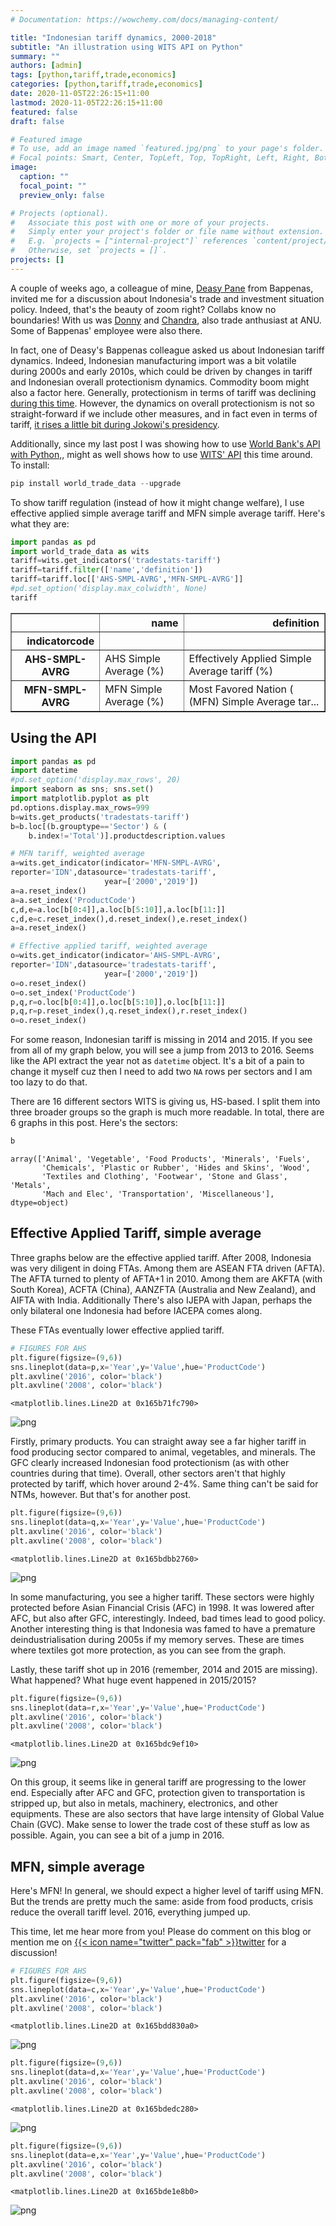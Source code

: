 ```yaml
---
# Documentation: https://wowchemy.com/docs/managing-content/

title: "Indonesian tariff dynamics, 2000-2018"
subtitle: "An illustration using WITS API on Python"
summary: ""
authors: [admin]
tags: [python,tariff,trade,economics]
categories: [python,tariff,trade,economics]
date: 2020-11-05T22:26:15+11:00
lastmod: 2020-11-05T22:26:15+11:00
featured: false
draft: false

# Featured image
# To use, add an image named `featured.jpg/png` to your page's folder.
# Focal points: Smart, Center, TopLeft, Top, TopRight, Left, Right, BottomLeft, Bottom, BottomRight.
image:
  caption: ""
  focal_point: ""
  preview_only: false

# Projects (optional).
#   Associate this post with one or more of your projects.
#   Simply enter your project's folder or file name without extension.
#   E.g. `projects = ["internal-project"]` references `content/project/deep-learning/index.md`.
#   Otherwise, set `projects = []`.
projects: []
---
```


A couple of weeks ago, a colleague of mine, [Deasy Pane](https://www.linkedin.com/in/deasy-damayanti-p-pane-a618a68/?originalSubdomain=id) from Bappenas, invited me for a discussion about Indonesia's trade and investment situation policy. Indeed, that's the beauty of zoom right? Collabs know no boundaries! With us was [Donny](https://www.linkedin.com/in/donny-pasaribu/?originalSubdomain=au) and [Chandra](https://crawford.anu.edu.au/people/phd/chandra-putra), also trade anthusiast at ANU. Some of Bappenas' employee were also there.

In fact, one of Deasy's Bappenas colleague asked us about Indonesian tariff dynamics. Indeed, Indonesian manufacturing import was a bit volatile during 2000s and early 2010s, which could be driven by changes in tariff and Indonesian overall protectionism dynamics. Commodity boom might also a factor here. Generally, protectionism in terms of tariff was declining [during this time](https://scholar.ui.ac.id/en/publications/fifty-years-of-trade-policy-in-indonesia-new-world-trade-old-trea). However, the dynamics on overall protectionism is not so straight-forward if we include other measures, and in fact even in terms of tariff, [it rises a little bit during Jokowi's presidency](https://www.lowyinstitute.org/publications/trade-protectionism-indonesia-bad-times-and-bad-policy).

Additionally, since my last post I was showing how to use [World Bank's API with Python,](https://krisna.netlify.app/id/post/imporinput/), might as well shows how to use [WITS' API](https://github.com/mwouts/world_trade_data) this time around. To install:

```python
pip install world_trade_data --upgrade
```
To show tariff regulation (instead of how it might change welfare), I use effective applied simple average tariff and MFN simple average tariff. Here's what they are:


```python
import pandas as pd
import world_trade_data as wits
tariff=wits.get_indicators('tradestats-tariff')
tariff=tariff.filter(['name','definition'])
tariff=tariff.loc[['AHS-SMPL-AVRG','MFN-SMPL-AVRG']]
#pd.set_option('display.max_colwidth', None)
tariff
```




<div>
<style scoped>
    .dataframe tbody tr th:only-of-type {
        vertical-align: middle;
    }

    .dataframe tbody tr th {
        vertical-align: top;
    }

    .dataframe thead th {
        text-align: right;
    }
</style>
<table border="1" class="dataframe">
  <thead>
    <tr style="text-align: right;">
      <th></th>
      <th>name</th>
      <th>definition</th>
    </tr>
    <tr>
      <th>indicatorcode</th>
      <th></th>
      <th></th>
    </tr>
  </thead>
  <tbody>
    <tr>
      <th>AHS-SMPL-AVRG</th>
      <td>AHS Simple Average (%)</td>
      <td>Effectively Applied Simple Average tariff (%)</td>
    </tr>
    <tr>
      <th>MFN-SMPL-AVRG</th>
      <td>MFN Simple Average (%)</td>
      <td>Most Favored Nation ( (MFN) Simple Average tar...</td>
    </tr>
  </tbody>
</table>
</div>



## Using the API


```python
import pandas as pd
import datetime
#pd.set_option('display.max_rows', 20)
import seaborn as sns; sns.set()
import matplotlib.pyplot as plt
pd.options.display.max_rows=999
b=wits.get_products('tradestats-tariff')
b=b.loc[(b.grouptype=='Sector') & (
    b.index!='Total')].productdescription.values

# MFN tariff, weighted average
a=wits.get_indicator(indicator='MFN-SMPL-AVRG',
reporter='IDN',datasource='tradestats-tariff',
                     year=['2000','2019'])
a=a.reset_index()
a=a.set_index('ProductCode')
c,d,e=a.loc[b[0:4]],a.loc[b[5:10]],a.loc[b[11:]]
c,d,e=c.reset_index(),d.reset_index(),e.reset_index()
a=a.reset_index()

# Effective applied tariff, weighted average
o=wits.get_indicator(indicator='AHS-SMPL-AVRG',
reporter='IDN',datasource='tradestats-tariff',
                     year=['2000','2019'])
o=o.reset_index()
o=o.set_index('ProductCode')
p,q,r=o.loc[b[0:4]],o.loc[b[5:10]],o.loc[b[11:]]
p,q,r=p.reset_index(),q.reset_index(),r.reset_index()
o=o.reset_index()
```

For some reason, Indonesian tariff is missing in 2014 and 2015. If you see from all of my graph below, you will see a jump from 2013 to 2016. Seems like the API extract the year not as `datetime` object. It's a bit of a pain to change it myself cuz then I need to add two `NA` rows per sectors and I am too lazy to do that.

There are 16 different sectors WITS is giving us, HS-based. I split them into three broader groups so the graph is much more readable. In total, there are 6 graphs in this post. Here's the sectors:


```python
b
```




    array(['Animal', 'Vegetable', 'Food Products', 'Minerals', 'Fuels',
           'Chemicals', 'Plastic or Rubber', 'Hides and Skins', 'Wood',
           'Textiles and Clothing', 'Footwear', 'Stone and Glass', 'Metals',
           'Mach and Elec', 'Transportation', 'Miscellaneous'], dtype=object)



## Effective Applied Tariff, simple average

Three graphs below are the effective applied tariff. After 2008, Indonesia was very diligent in doing FTAs. Among them are ASEAN FTA driven (AFTA). The AFTA turned to plenty of AFTA+1 in 2010. Among them are AKFTA (with South Korea), ACFTA (China), AANZFTA (Australia and New Zealand), and AIFTA with India. Additionally There's also IJEPA with Japan, perhaps the only bilateral one Indonesia had before IACEPA comes along.

These FTAs eventually lower effective applied tariff.


```python
# FIGURES FOR AHS
plt.figure(figsize=(9,6))
sns.lineplot(data=p,x='Year',y='Value',hue='ProductCode')
plt.axvline('2016', color='black')
plt.axvline('2008', color='black')
```




    <matplotlib.lines.Line2D at 0x165b71fc790>




![png](./index_7_1.png)


Firstly, primary products. You can straight away see a far higher tariff in food producing sector compared to animal, vegetables, and minerals. The GFC clearly increased Indonesian food protectionism (as with other countries during that time). Overall, other sectors aren't that highly protected by tariff, which hover around 2-4%. Same thing can't be said for NTMs, however. But that's for another post.


```python
plt.figure(figsize=(9,6))
sns.lineplot(data=q,x='Year',y='Value',hue='ProductCode')
plt.axvline('2016', color='black')
plt.axvline('2008', color='black')
```




    <matplotlib.lines.Line2D at 0x165bdbb2760>




![png](./index_9_1.png)


In some manufacturing, you see a higher tariff. These sectors were highly protected before Asian Financial Crisis (AFC) in 1998. It was lowered after AFC, but also after GFC, interestingly. Indeed, bad times lead to good policy. Another interesting thing is that Indonesia was famed to have a premature deindustrialisation during 2005s if my memory serves. These are times where textiles got more protection, as you can see from the graph.

Lastly, these tariff shot up in 2016 (remember, 2014 and 2015 are missing). What happened? What huge event happened in 2015/2015?


```python
plt.figure(figsize=(9,6))
sns.lineplot(data=r,x='Year',y='Value',hue='ProductCode')
plt.axvline('2016', color='black')
plt.axvline('2008', color='black')
```




    <matplotlib.lines.Line2D at 0x165bdc9ef10>




![png](./index_11_1.png)


On this group, it seems like in general tariff are progressing to the lower end. Especially after AFC and GFC, protection given to transportation is stripped up, but also in metals, machinery, electronics, and other equipments. These are also sectors that have large intensity of Global Value Chain (GVC). Make sense to lower the trade cost of these stuff as low as possible. Again, you can see a bit of a jump in 2016.

## MFN, simple average

Here's MFN! In general, we should expect a higher level of tariff using MFN. But the trends are pretty much the same: aside from food products, crisis reduce the overall tariff level. 2016, everything jumped up.

This time, let me hear more from you! Please do comment on this blog or mention me on [{{< icon name="twitter" pack="fab" >}}twitter](https://twitter.com/imedkrisna) for a discussion!


```python
# FIGURES FOR AHS
plt.figure(figsize=(9,6))
sns.lineplot(data=c,x='Year',y='Value',hue='ProductCode')
plt.axvline('2016', color='black')
plt.axvline('2008', color='black')
```




    <matplotlib.lines.Line2D at 0x165bdd830a0>




![png](./index_13_1.png)



```python
plt.figure(figsize=(9,6))
sns.lineplot(data=d,x='Year',y='Value',hue='ProductCode')
plt.axvline('2016', color='black')
plt.axvline('2008', color='black')
```




    <matplotlib.lines.Line2D at 0x165bdedc280>




![png](./index_14_1.png)



```python
plt.figure(figsize=(9,6))
sns.lineplot(data=e,x='Year',y='Value',hue='ProductCode')
plt.axvline('2016', color='black')
plt.axvline('2008', color='black')
```




    <matplotlib.lines.Line2D at 0x165bde1e8b0>




![png](./index_15_1.png)

